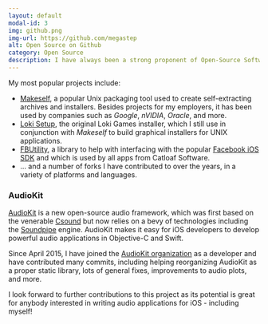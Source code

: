 ```yaml
---
layout: default
modal-id: 3
img: github.png
img-url: https://github.com/megastep
alt: Open Source on Github
category: Open Source
description: I have always been a strong proponent of Open-Source Software.<br/>I maintain a number of public projects on both my <a href="https://github.com/megastep">personal GitHub</a> and the <a href="https://github.com/catloafsoft">Catloaf Software organization</a>.
---
```

My most popular projects include:

* [Makeself](https://makeself.io), a popular Unix packaging tool used to create self-extracting archives and installers. Besides projects for my employers, it has been used by companies such as *Google*, *nVIDIA*, *Oracle*, and more.
* [Loki Setup](https://github.com/megastep/loki_setup), the original Loki Games installer, which I still use in conjunction with *Makeself* to build graphical installers for UNIX applications.
* [FBUtility](https://github.com/catloafsoft/FBUtility), a library to help with interfacing with the popular [Facebook iOS SDK](https://github.com/facebook/facebook-ios-sdk) and which is used by all apps from Catloaf Software.
* ... and a number of forks I have contributed to over the years, in a variety of platforms and languages.

### AudioKit

[AudioKit](http://audiokit.io) is a new open-source audio framework, which was first based on the venerable [Csound](http://www.csounds.com) but now relies on a bevy of technologies including the [Soundpipe](https://github.com/PaulBatchelor/Soundpipe) engine. AudioKit makes it easy for iOS developers to develop powerful audio applications in Objective-C and Swift.

Since April 2015, I have joined the <a href="https://github.com/audiokit">AudioKit organization</a> as a developer and have contributed many commits, including helping reorganizing AudioKit as a proper static library, lots of general fixes, improvements to audio plots, and more.

I look forward to further contributions to this project as its potential is great for anybody interested in writing audio applications for iOS - including myself!

